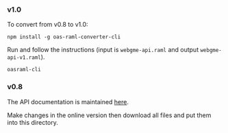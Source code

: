 ### v1.0
To convert from v0.8 to v1.0:
```
npm install -g oas-raml-converter-cli
```

Run and follow the instructions (input is `webgme-api.raml` and output `webgme-api-v1.raml`).
```
oasraml-cli
```

### v0.8
The API documentation is maintained [here](https://anypoint.mulesoft.com/apiplatform/webgme/admin/#/organizations/3d4c7cc7-e9c2-4eb1-910c-3f54e21a432a/dashboard/apis/33419/versions/34816/designer).

Make changes in the online version then download all files and put them into this directory.
